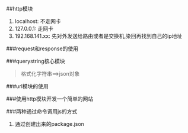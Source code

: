 ##http模块
1. localhost: 不走网卡
2. 127.0.0.1: 走网卡
3. 192.168.141.xx: 先对外发送给路由或者是交换机,染回再找到自己的ip地址

###request和response的使用

###querystring核心模块
> 格式化字符串==>json对象

###url模块的使用

###使用http模块开发一个简单的网站


###两种通过命令调用js的方式
1. 通过创建出来的package.json